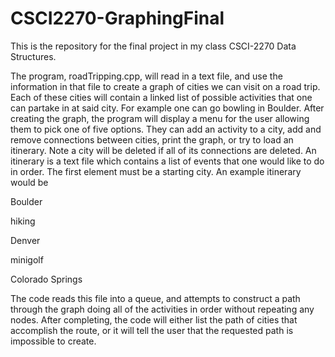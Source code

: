 # CSCI2270-GraphingFinal
This is the repository for the final project in my class CSCI-2270 Data Structures.

The program, roadTripping.cpp, will read in a text file, and use the information in that file to create a graph of cities we can visit on a road trip.  Each of these cities will contain a linked list of possible activities that one can partake in at said city. For example one can go bowling in Boulder.  After creating the graph, the program will display a menu for the user allowing them to pick one of five options. They can add an activity to a city, add and remove connections between cities, print the graph, or try to load an itinerary.  Note a city will be deleted if all of its connections are deleted.  An itinerary is a text file which contains a list of events that one would like to do in order. The first element must be a starting city. An example itinerary would be 

Boulder

hiking

Denver

minigolf

Colorado Springs

The code reads this file into a queue, and attempts to construct a path through the graph doing all of the activities in order without repeating any nodes.  After completing, the code will either list the path of cities that accomplish the route, or it will tell the user that the requested path is impossible to create.
